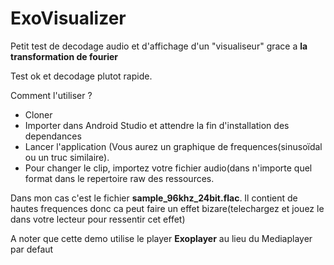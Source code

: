 # ExoVisualizer

Petit test de decodage audio et d'affichage d'un "visualiseur" grace a **la transformation de fourier**

Test ok et decodage plutot rapide.

Comment l'utiliser ?

- Cloner
- Importer dans Android Studio et attendre la fin d'installation des dependances
- Lancer l'application (Vous aurez un graphique de frequences(sinusoïdal ou un truc similaire).
- Pour changer le clip, importez votre fichier audio(dans n'importe quel format dans le repertoire raw des ressources.

Dans mon cas c'est le fichier **sample_96khz_24bit.flac**. Il contient de hautes frequences donc ca peut faire un effet bizare(telechargez  et jouez le dans votre lecteur pour ressentir cet effet)

A noter que cette demo utilise le player **Exoplayer** au lieu du Mediaplayer par defaut
